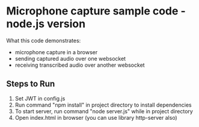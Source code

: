 # Microphone capture sample code - node.js version #

What this code demonstrates:
* microphone capture in a browser
* sending captured audio over one websocket
* receiving transcribed audio over another websocket

## Steps to Run ##

1. Set JWT in config.js 
2. Run command "npm install" in project directory to install dependencies
3. To start server, run command "node server.js" while in project directory
4. Open index.html in browser (you can use library http-server also)
